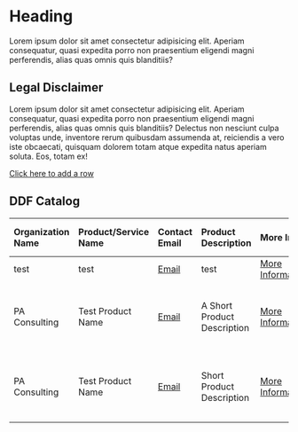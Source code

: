 <script src="https://rawcdn.githack.com/oscarmorrison/md-page/master/md-page.js"></script><noscript>
# Heading
Lorem ipsum dolor sit amet consectetur adipisicing elit. Aperiam consequatur, quasi expedita porro non praesentium eligendi magni perferendis, alias quas omnis quis blanditiis?

## Legal Disclaimer
Lorem ipsum dolor sit amet consectetur adipisicing elit. Aperiam consequatur, quasi expedita porro non praesentium eligendi magni perferendis, alias quas omnis quis blanditiis? Delectus non nesciunt culpa voluptas unde, inventore rerum quibusdam assumenda at, reiciendis a vero iste obcaecati, quisquam dolorem totam atque expedita natus aperiam soluta. Eos, totam ex!

[Click here to add a row](https://github.com/colin-bradshaw-pac/ddf-home-testing/issues/new?assignees=&labels=&projects=&template=issue_form.yml&title=%5BNew+Catalog+Entry%5D+%3A+)

## DDF Catalog

| Organization Name | Product/Service Name | Contact Email | Product Description | More Info | Covered Use Cases | USDM Version Compatibility | Link |
| :--- | :--- | :--- | :--- | :--- | :--- | :--- | :--- |
| test | test | [Email](mailto:test) | test | [More Information](https://github.com/colin-bradshaw-pac/ddf-home-testing/issues/58) | eSource, test | 2.5 | [LINK](test) |
| PA Consulting | Test Product Name | [Email](mailto:colin-bradshaw@paconsulting.com) | A Short Product Description | [More Information](https://github.com/colin-bradshaw-pac/ddf-home-testing/issues/59) | Electronic Health Record (EHR), a random use case | 2.5 | [LINK](test) |
| PA Consulting | Test Product Name | [Email](mailto:colin-bradshaw@paconsulting.com) | Short Product Description | [More Information](https://github.com/colin-bradshaw-pac/ddf-home-testing/issues/60) | Electronic Health Record (EHR), something not listed | 2.6 | [LINK](www.example.website.com) |